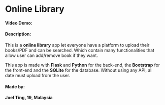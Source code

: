 # Online Library

#### Video Demo:  <URL HERE>
#### Description:
This is a **online library** app let everyone have a platform to upload their books/PDF and can be searched. Which contain many functionalities that allow user can add/remove book if they want.

This app is made with **Flask** and **Python** for the back-end, the **Bootstrap** for the front-end and the **SQLite** for the database. Without using any API, all date must upload from the user.



#### Made by: 
**Joel Ting, 19, Malaysia**
